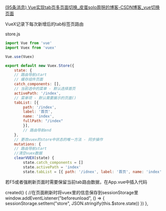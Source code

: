 [(95条消息) Vue实现tab页多页面切换_皮蛋solo周呀的博客-CSDN博客_vue切换页面](https://blog.csdn.net/weixin_44590591/article/details/124866869?spm=1001.2101.3001.6650.8&utm_medium=distribute.pc_relevant.none-task-blog-2%7Edefault%7EBlogCommendFromBaidu%7Edefault-8-124866869-blog-120182616.pc_relevant_multi_platform_whitelistv1&depth_1-utm_source=distribute.pc_relevant.none-task-blog-2%7Edefault%7EBlogCommendFromBaidu%7Edefault-8-124866869-blog-120182616.pc_relevant_multi_platform_whitelistv1)

VueX记录下每次新增后的tab标签页路由

store.js

```js
import Vue from 'vue'
import Vuex from 'vuex' 

Vue.use(Vuex) 

export default new Vuex.Store({ 
	state: { 
	// 路由导航start 
	// 缓存组件页面 
	catch_components: [], 
	// 当前选中的菜单 - 默认选择首页 
	activePath: '/index', 
	// 菜单项 - 默认需要展示的页面() 
	tabList: [{ 
		path: '/index', 
		label: '首页', 
		name: 'index', 
		fullPath: "/index" 
		}], 
		// 路由导航end 
	}, 
	// 更改vuex的store中状态的唯一方法 - 同步操作 
	mutations: { 
	// 路由导航start 
	//清空vuex数据 
	clearVUEX(state) { 
		state.catch_components = [] 
		state.activePath = 'index' 
		state.tabList = [{ path: '/idnex', label: '首页', name: 'index', fullPath: "/index" }] }, // 跳转页面执行 selectMenu(state, submenu) { // 首页就是 wellcome 也就是 home if (submenu.name === 'index') { submenu.name = 'index' label.path = '首页' submenu.path = '/index' submenu.fullPath= '/index' } // 当前选中菜单 var activePath = submenu.name // 历史已选中菜单列表 var oldTabList = state.tabList // 将菜单信息添加到tablist - 添加时判断是否已有该路由标签 var result = oldTabList.some(item => { if (item.name === activePath) { // console.log('--------', item.fullPath != submenu.fullPath) // 有该路由标签是否为多次点击(相当于查看同路由下的详情，该过程只改变了参数) if (!item.fullPath != submenu.fullPath) { item.fullPath = submenu.fullPath } return true } }) // 如果不包含该对象，则添加 if (!result) { oldTabList.push({ path: submenu.name, name: submenu.name, label: submenu.label, fullPath: submenu.fullPath }) } // 重新赋值标签路由和当前选中菜单 state.activePath = activePath state.tabList = oldTabList }, // 添加keepalive缓存 addKeepAliveCache(state, val) { // 如果是首页不缓存 if (val === 'index') { return } // console.log(state.catch_components) // 添加时判断，如果该组件已存在，便不添加 if (state.catch_components.indexOf(val) === -1) { // 不存在，缓存页面 state.catch_components.push(val) } }, // 删除keepalive缓存 removeKeepAliveCache(state, val) { let cache = state.catch_components for (let i = 0; i < cache.length; i++) { if (cache[i] === val) { cache.splice(i, 1); } } state.catch_components = cache }, //关闭菜单 closeTab(state, val) { // 重新赋值 state.activePath = val.activePath state.tabList = val.tabList }, // 点击标签选择菜单 changeMenu(state, val) { state.activePath = val }, // 路由导航end }, actions: { } })
```

若F5或者强刷新页面时需要保留当前tab路由数据，在App.vue中插入代码

created() { //在页面刷新时将vuex里的信息保存到sessionStorage里 window.addEventListener("beforeunload", () => { sessionStorage.setItem("store", JSON.stringify(this.$store.state)) }) },